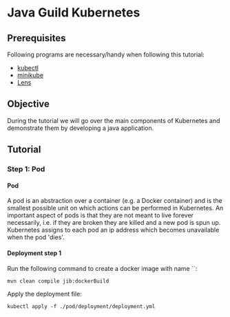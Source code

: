 # Java Guild Kubernetes

## Prerequisites

Following programs are necessary/handy when following this tutorial:

* [kubectl](https://kubernetes.io/docs/tasks/tools/)
* [minikube](https://kubernetes.io/docs/tasks/tools/)
* [Lens](https://k8slens.dev/)

## Objective

During the tutorial we will go over the main components of Kubernetes and demonstrate them by developing a java
application.

## Tutorial

### Step 1: Pod

#### Pod

A pod is an abstraction over a container (e.g. a Docker container) and is the smallest possible unit on which actions can be performed in Kubernetes.
An important aspect of pods is that they are not meant to live forever necessarily, i.e. if they are broken they are killed and a new pod is spun up.
Kubernetes assigns to each pod an ip address which becomes unavailable when the pod 'dies'.

####

#### Deployment step 1

Run the following command to create a docker image with name ``:
```
mvn clean compile jib:dockerBuild
```

[//]: # (mvn clean compile jib:build is used to push to a registry)

Apply the deployment file:
```
kubectl apply -f ./pod/deployment/deployment.yml
```